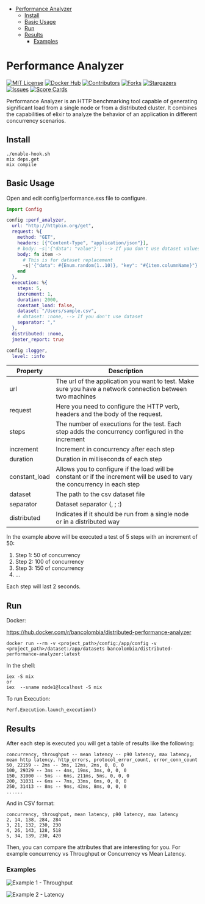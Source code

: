 - [Performance Analyzer](#performance-analyzer)
  - [Install](#install)
  - [Basic Usage](#basic-usage)
  - [Run](#run)
  - [Results](#results)
    - [Examples](#examples)

# Performance Analyzer

[![MIT License][license-shield]][license-url]
[![Docker Hub][docker-shield]][docker-url]
[![Contributors][contributors-shield]][contributors-url]
[![Forks][forks-shield]][forks-url]
[![Stargazers][stars-shield]][stars-url]
[![Issues][issues-shield]][issues-url]
[![Score Cards][scorecards-shield]][scorecards-url]

Performance Analyzer is an HTTP benchmarking tool capable of generating significant load from a single node or from a distributed cluster. It combines the capabilities of elixir to analyze the behavior of an application in different concurrency scenarios.

## Install

```shell
./enable-hook.sh
mix deps.get
mix compile
```

## Basic Usage

Open and edit config/performance.exs file to configure.

```elixir
import Config

config :perf_analyzer,
  url: "http://httpbin.org/get",
  request: %{
    method: "GET",
    headers: [{"Content-Type", "application/json"}],
    # body: ~s|'{"data": "value"}'| --> If you don't use dataset values
    body: fn item ->
      # This is for dataset replacement
      ~s|'{"data": #{Enum.random(1..10)}, "key": "#{item.columnName}"}'|
    end
  },
  execution: %{
    steps: 5,
    increment: 1,
    duration: 2000,
    constant_load: false,
    dataset: "/Users/sample.csv",
    # dataset: :none, --> If you don't use dataset
    separator: ","
  },
  distributed: :none,
  jmeter_report: true

config :logger,
  level: :info

```

| Property      | Description                                                                                                                |
| ------------- | -------------------------------------------------------------------------------------------------------------------------- |
| url           | The url of the application you want to test. Make sure you have a network connection between two machines                  |
| request       | Here you need to configure the HTTP verb, headers and the body of the request.                                             |
| steps         | The number of executions for the test. Each step adds the concurrency configured in the increment                          |
| increment     | Increment in concurrency after each step                                                                                   |
| duration      | Duration in milliseconds of each step                                                                                      |
| constant_load | Allows you to configure if the load will be constant or if the increment will be used to vary the concurrency in each step |
| dataset       | The path to the csv dataset file                                                                                           |
| separator     | Dataset separator (, ; :)                                                                                                  |
| distributed   | Indicates if it should be run from a single node or in a distributed way                                                   |

In the example above will be executed a test of 5 steps with an increment of 50:

1. Step 1: 50 of concurrency
2. Step 2: 100 of concurrency
3. Step 3: 150 of concurrency
4. ...

Each step will last 2 seconds.

## Run

Docker:

https://hub.docker.com/r/bancolombia/distributed-performance-analyzer

```shell
docker run --rm -v <project_path>/config:/app/config -v <project_path>/dataset:/app/datasets bancolombia/distributed-performance-analyzer:latest
```

In the shell:

```shell
iex -S mix
or
iex  --sname node1@localhost -S mix
```

To run Execution:

```shell
Perf.Execution.launch_execution()
```

## Results

After each step is executed you will get a table of results like the following:

```shell
concurrency, throughput -- mean latency -- p90 latency, max latency, mean http latency, http_errors, protocol_error_count, error_conn_count
50, 22159 -- 2ms -- 3ms, 12ms, 2ms, 0, 0, 0
100, 29329 -- 3ms -- 4ms, 19ms, 3ms, 0, 0, 0
150, 31000 -- 5ms -- 6ms, 211ms, 5ms, 0, 0, 0
200, 31031 -- 6ms -- 7ms, 33ms, 6ms, 0, 0, 0
250, 31413 -- 8ms -- 9ms, 42ms, 8ms, 0, 0, 0
......
```

And in CSV format:
 
 ```shell
concurrency, throughput, mean latency, p90 latency, max latency
2, 14, 138, 284, 284
3, 21, 132, 230, 230
4, 26, 143, 128, 518
5, 34, 139, 230, 420
 ```

Then, you can compare the attributes that are interesting for you. For example concurrency vs Throughput or Concurrency vs Mean Latency.

### Examples

![Example 1 - Throughput](assets/dresults_example1.png)

![Example 2 - Latency](assets/dresults_example2.png)


[scorecards-shield]: https://github.com/bancolombia/distributed-performance-analyzer/actions/workflows/scorecards-analysis.yml/badge.svg
[scorecards-url]: https://github.com/bancolombia/distributed-performance-analyzer/actions/workflows/scorecards-analysis.yml
[docker-shield]: https://img.shields.io/docker/pulls/bancolombia/distributed-performance-analyzer
[docker-url]: https://hub.docker.com/repository/docker/bancolombia/distributed-performance-analyzer
[contributors-shield]: https://img.shields.io/github/contributors/bancolombia/distributed-performance-analyzer.svg
[contributors-url]: https://github.com/bancolombia/distributed-performance-analyzer/graphs/contributors
[forks-shield]: https://img.shields.io/github/forks/bancolombia/distributed-performance-analyzer.svg
[forks-url]: https://github.com/bancolombia/distributed-performance-analyzer/network/members
[stars-shield]: https://img.shields.io/github/stars/bancolombia/distributed-performance-analyzer.svg
[stars-url]: https://github.com/bancolombia/distributed-performance-analyzer/stargazers
[issues-shield]: https://img.shields.io/github/issues/bancolombia/distributed-performance-analyzer.svg
[issues-url]: https://github.com/bancolombia/distributed-performance-analyzer/issues
[license-shield]: https://img.shields.io/github/license/bancolombia/distributed-performance-analyzer.svg
[license-url]: https://github.com/bancolombia/distributed-performance-analyzer/blob/main/LICENSE
